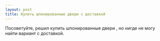 ```yaml
---
layout: post 
title: Купить шпонированные двери с доставкой 
--- 
```

Посоветуйте, решил купить шпонированные двери , но нигде не могу найти вариант с доставкой.